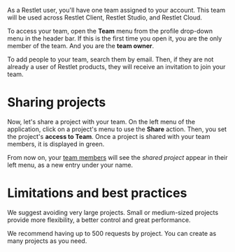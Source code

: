 As a Restlet user, you'll have one team assigned to your account. 
This team will be used across Restlet Client, Restlet Studio, and Restlet Cloud.

To access your team, open the **Team** menu from the profile drop-down menu in the header bar.
If this is the first time you open it, you are the only member of the team. And you are the **team owner**. 

To add people to your team, search them by email. Then, if they are not already a user of Restlet products,
they will receive an invitation to join your team.

<a class="anchor" name="sharing-projects"></a>
# Sharing projects
 
Now, let's share a project with your team. On the left menu of the application, click on a project's menu to use the **Share** action. 
Then, you set the project's **access to Team**. Once a project is shared with your team members, it is displayed in green.
 
From now on, your [team members](./team_member) will see the _shared project_ appear in their left menu, as a new entry under your name.

<a class="anchor" name="limitations-and-best-practises"></a>
# Limitations and best practices

We suggest avoiding very large projects. Small or medium-sized projects provide more flexibility, a better control and great performance.

We recommend having up to 500 requests by project. You can create as many projects as you need.

